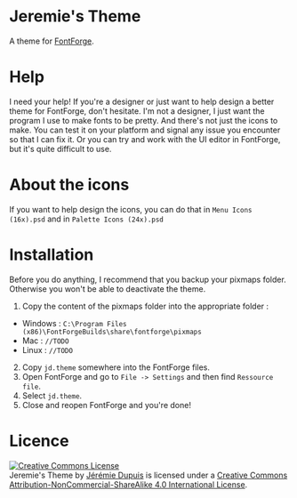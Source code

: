 # Jeremie's Theme
<!-- TODO: Same thing only better... -->
A theme for [FontForge](http://fontforge.github.io/).

# Help
I need your help! If you're a designer or just want to help design a better theme for FontForge, don't hesitate. I'm not a designer, I just want the program I use to make fonts to be pretty. And there's not just the icons to make. You can test it on your platform and signal any issue you encounter so that I can fix it. Or you can try and work with the UI editor in FontForge, but it's quite difficult to use.

# About the icons
If you want to help design the icons, you can do that in `Menu Icons (16x).psd` and in `Palette Icons (24x).psd`

# Installation
<!-- TODO: Same thing only better... -->
Before you do anything, I recommend that you backup your pixmaps folder. Otherwise you won't be able to deactivate the theme.

1. Copy the content of the pixmaps folder into the appropriate folder :
  * Windows : `C:\Program Files (x86)\FontForgeBuilds\share\fontforge\pixmaps`
  * Mac : `//TODO`
  * Linux : `//TODO`
2. Copy `jd.theme` somewhere into the FontForge files.
3. Open FontForge and go to `File -> Settings` and then find `Ressource file`.
4. Select `jd.theme`.
5. Close and reopen FontForge and you're done!

# Licence
<a rel="license" href="http://creativecommons.org/licenses/by-nc-sa/4.0/"><img alt="Creative Commons License" style="border-width:0" src="https://i.creativecommons.org/l/by-nc-sa/4.0/88x31.png" /></a><br /><span xmlns:dct="http://purl.org/dc/terms/" href="http://purl.org/dc/dcmitype/StillImage" property="dct:title" rel="dct:type">Jeremie's Theme</span> by <a xmlns:cc="http://creativecommons.org/ns#" href="https://github.com/JeremieD/JeremiesTheme" property="cc:attributionName" rel="cc:attributionURL">Jérémie Dupuis</a> is licensed under a <a rel="license" href="http://creativecommons.org/licenses/by-nc-sa/4.0/">Creative Commons Attribution-NonCommercial-ShareAlike 4.0 International License</a>.
